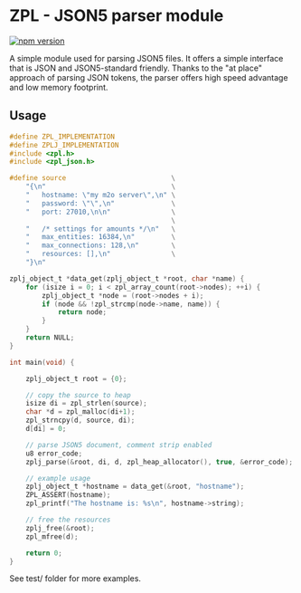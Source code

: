 # ZPL - JSON5 parser module
[![npm version](https://badge.fury.io/js/zpl_json.c.svg)](https://badge.fury.io/js/zpl_json.c)

A simple module used for parsing JSON5 files. It offers a simple interface that is JSON and JSON5-standard friendly.
Thanks to the "at place" approach of parsing JSON tokens, the parser offers high speed advantage and low memory footprint.

## Usage
```c
#define ZPL_IMPLEMENTATION
#define ZPLJ_IMPLEMENTATION
#include <zpl.h>
#include <zpl_json.h>

#define source                          \
    "{\n"                               \
    "   hostname: \"my m2o server\",\n" \
    "   password: \"\",\n"              \
    "   port: 27010,\n\n"               \
                                        \
    "   /* settings for amounts */\n"   \
    "   max_entities: 16384,\n"         \
    "   max_connections: 128,\n"        \
    "   resources: [],\n"               \
    "}\n"

zplj_object_t *data_get(zplj_object_t *root, char *name) {
    for (isize i = 0; i < zpl_array_count(root->nodes); ++i) {
        zplj_object_t *node = (root->nodes + i);
        if (node && !zpl_strcmp(node->name, name)) {
            return node;
        }
    }
    return NULL;
}

int main(void) {

    zplj_object_t root = {0};

    // copy the source to heap
    isize di = zpl_strlen(source);
    char *d = zpl_malloc(di+1);
    zpl_strncpy(d, source, di);
    d[di] = 0;

    // parse JSON5 document, comment strip enabled
    u8 error_code;
    zplj_parse(&root, di, d, zpl_heap_allocator(), true, &error_code);

    // example usage
    zplj_object_t *hostname = data_get(&root, "hostname");
    ZPL_ASSERT(hostname);
    zpl_printf("The hostname is: %s\n", hostname->string);

    // free the resources
    zplj_free(&root);
    zpl_mfree(d);

    return 0;
}
```

See test/ folder for more examples.
